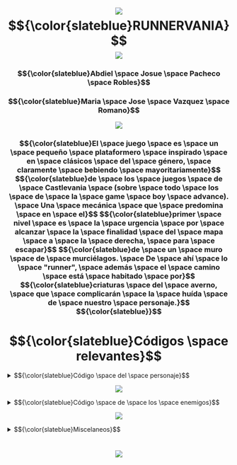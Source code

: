 # <h1 align="center"><img src="https://media.tenor.com/SrQO6J_VT-4AAAAj/cemetery-divider.gif" /> $${\color{slateblue}RUNNERVANIA}$$ <img src="https://media.tenor.com/SrQO6J_VT-4AAAAj/cemetery-divider.gif" /></h1>
<h3 align="center">$${\color{slateblue}Abdiel \space Josue \space Pacheco \space Robles}$$</h3>
<h3 align="center">$${\color{slateblue}Maria \space Jose \space Vazquez \space Romano}$$</h3>

<p align="center">
  <img src="https://media1.tenor.com/m/DqyyEmRmJK0AAAAC/flowers-cherry-blossom.gif" />
</p>

<h3 align="center">
$${\color{slateblue}El \space juego \space es \space un \space pequeño \space plataformero \space inspirado \space en \space clásicos \space del \space género, \space claramente \space bebiendo \space mayoritariamente}$$
$${\color{slateblue}de \space los \space juegos \space de \space Castlevania \space (sobre \space todo \space los \space de \space la \space game \space boy \space advance). \space Una \space mecánica \space que \space predomina \space en \space el}$$
$${\color{slateblue}primer \space nivel \space es \space la \space urgencia \space por \space alcanzar \space la \space finalidad \space del \space mapa \space a \space la \space derecha, \space para \space escapar}$$
$${\color{slateblue}de \space un \space muro \space de \space murciélagos. \space De \space ahí \space lo \space "runner", \space además \space el \space camino \space está \space habitado \space por}$$
$${\color{slateblue}criaturas \space del \space averno, \space que \space complicarán \space la \space huída \space de \space nuestro \space personaje.}$$
$${\color{slateblue}}$$
</h3>





# <h1 align="center">$${\color{slateblue}Códigos \space relevantes}$$

<details>
  <summary>$${\color{slateblue}Código \space del \space personaje}$$</summary>
  
  Aquí va el contenido que quieres ocultar.
  
  Puede ser texto, código, imágenes, etc.
</details>

<p align="center">
  <img src="https://media.tenor.com/bhxZ5O_Xnq8AAAAj/page-divider-glittery.gif" />
</p>

<details>
  <summary>$${\color{slateblue}Código \space de \space los \space enemigos}$$</summary>
  
  Aquí va el contenido que quieres ocultar.
  
  Puede ser texto, código, imágenes, etc.
</details>

<p align="center">
  <img src="https://media.tenor.com/bhxZ5O_Xnq8AAAAj/page-divider-glittery.gif" />
</p>

<details>
  <summary>$${\color{slateblue}Miscelaneos}$$</summary>
  
  Aquí va el contenido que quieres ocultar.
  
  Puede ser texto, código, imágenes, etc.
</details>


<h1></h1>
<p align="center">
  <img src="https://media1.tenor.com/m/bmxrC5x1kX8AAAAd/taykumix-divider.gif" />
</p>

